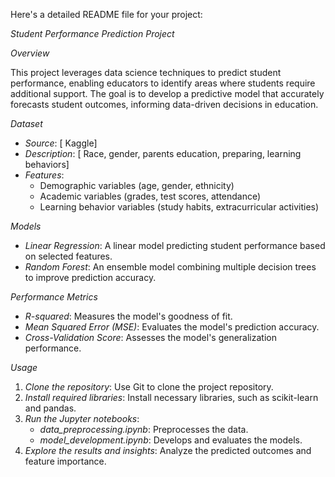 Here's a detailed README file for your project:

*Student Performance Prediction Project*

*Overview*

This project leverages data science techniques to predict student performance, enabling educators to identify areas where students require additional support. The goal is to develop a predictive model that accurately forecasts student outcomes, informing data-driven decisions in education.

*Dataset*

- *Source*: [ Kaggle]
- *Description*: [ Race, gender, parents education, preparing, learning behaviors]
- *Features*:
    - Demographic variables (age, gender, ethnicity)
    - Academic variables (grades, test scores, attendance)
    - Learning behavior variables (study habits, extracurricular activities)

*Models*

- *Linear Regression*: A linear model predicting student performance based on selected features.
- *Random Forest*: An ensemble model combining multiple decision trees to improve prediction accuracy.

*Performance Metrics*

- *R-squared*: Measures the model's goodness of fit.
- *Mean Squared Error (MSE)*: Evaluates the model's prediction accuracy.
- *Cross-Validation Score*: Assesses the model's generalization performance.

*Usage*

1. *Clone the repository*: Use Git to clone the project repository.
2. *Install required libraries*: Install necessary libraries, such as scikit-learn and pandas.
3. *Run the Jupyter notebooks*:
    - *data_preprocessing.ipynb*: Preprocesses the data.
    - *model_development.ipynb*: Develops and evaluates the models.
4. *Explore the results and insights*: Analyze the predicted outcomes and feature importance.
